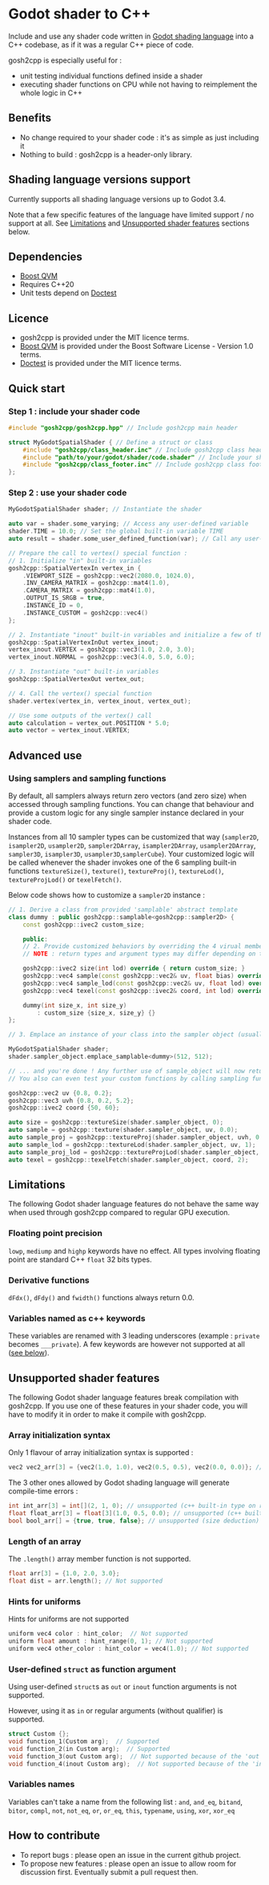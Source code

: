 Godot shader to C++ 
===================
Include and use any shader code written in [Godot shading language](https://docs.godotengine.org/en/3.4/tutorials/shaders/shader_reference/shading_language.html) into a C++ codebase, as if it was a regular C++ piece of code.

gosh2cpp is especially useful for :
- unit testing individual functions defined inside a shader
- executing shader functions on CPU while not having to reimplement the whole logic in C++

Benefits
--------
- No change required to your shader code : it's as simple as just including it
- Nothing to build : gosh2cpp is a header-only library.

Shading language versions support
---------------------------------
Currently supports all shading language versions up to Godot 3.4.

Note that a few specific features of the language have limited support / no support at all.
See [Limitations](#Limitations) and [Unsupported shader features](#Unsupported-shader-features) sections below.

Dependencies
------------
- [Boost QVM](https://github.com/boostorg/qvm)
- Requires C++20
- Unit tests depend on [Doctest](https://github.com/doctest/doctest)

Licence
-------
- gosh2cpp is provided under the MIT licence terms.
- [Boost QVM](https://github.com/boostorg/qvm) is provided under the Boost Software License - Version 1.0 terms.
- [Doctest](https://github.com/doctest/doctest) is provided under the MIT licence terms.

Quick start
-----------
### Step 1 : include your shader code
```c++
#include "gosh2cpp/gosh2cpp.hpp" // Include gosh2cpp main header

struct MyGodotSpatialShader { // Define a struct or class
    #include "gosh2cpp/class_header.inc" // Include gosh2cpp class header
    #include "path/to/your/godot/shader/code.shader" // Include your shader code
    #include "gosh2cpp/class_footer.inc" // Include gosh2cpp class footer
};
```
### Step 2 : use your shader code

```c++
MyGodotSpatialShader shader; // Instantiate the shader

auto var = shader.some_varying; // Access any user-defined variable
shader.TIME = 10.0; // Set the global built-in variable TIME
auto result = shader.some_user_defined_function(var); // Call any user-defined function

// Prepare the call to vertex() special function :
// 1. Initialize "in" built-in variables
gosh2cpp::SpatialVertexIn vertex_in {
    .VIEWPORT_SIZE = gosh2cpp::vec2(2080.0, 1024.0),
    .INV_CAMERA_MATRIX = gosh2cpp::mat4(1.0),
    .CAMERA_MATRIX = gosh2cpp::mat4(1.0),
    .OUTPUT_IS_SRGB = true,
    .INSTANCE_ID = 0,
    .INSTANCE_CUSTOM = gosh2cpp::vec4() 
};

// 2. Instantiate "inout" built-in variables and initialize a few of them
gosh2cpp::SpatialVertexInOut vertex_inout;
vertex_inout.VERTEX = gosh2cpp::vec3(1.0, 2.0, 3.0);
vertex_inout.NORMAL = gosh2cpp::vec3(4.0, 5.0, 6.0);

// 3. Instantiate "out" built-in variables
gosh2cpp::SpatialVertexOut vertex_out; 

// 4. Call the vertex() special function
shader.vertex(vertex_in, vertex_inout, vertex_out); 

// Use some outputs of the vertex() call
auto calculation = vertex_out.POSITION * 5.0;
auto vector = vertex_inout.VERTEX;
```
Advanced use
------------
### Using samplers and sampling functions
By default, all samplers always return zero vectors (and zero size) when accessed through sampling functions.
You can change that behaviour and provide a custom logic for any single sampler instance declared in your shader code.

Instances from all 10 sampler types can be customized that way (`sampler2D`, `isampler2D`, `usampler2D`, `sampler2DArray`, `isampler2DArray`, `usampler2DArray`, `sampler3D`, `isampler3D`, `usampler3D`,`samplerCube`).
Your customized logic will be called whenever the shader invokes one of the 6 sampling built-in functions `textureSize()`, `texture()`, `textureProj()`, `textureLod()`, `textureProjLod()` or `texelFetch()`.

Below code shows how to customize a `sampler2D` instance :
```c++
// 1. Derive a class from provided 'samplable' abstract template
class dummy : public gosh2cpp::samplable<gosh2cpp::sampler2D> {
    const gosh2cpp::ivec2 custom_size;

    public:
    // 2. Provide customized behaviors by overriding the 4 virual member functions below :
    // NOTE : return types and argument types may differ depending on the sampler type you're working with

    gosh2cpp::ivec2 size(int lod) override { return custom_size; }                                                    // Invoked on textureSize() calls
    gosh2cpp::vec4 sample(const gosh2cpp::vec2& uv, float bias) override { return gosh2cpp::vec4 {uv, 1.0, 0.5}; }    // Invoked on texture() and textureProj() calls
    gosh2cpp::vec4 sample_lod(const gosh2cpp::vec2& uv, float lod) override { return gosh2cpp::vec4 {uv, 1.0, 0.5}; } // Invoked on textureLod() and textureProjLod() calls
    gosh2cpp::vec4 texel(const gosh2cpp::ivec2& coord, int lod) override { return gosh2cpp::vec4 {float(coord.x), float(coord.y), 1.0, 0.5}; } // Invoked on texelFetch() calls

    dummy(int size_x, int size_y)
        : custom_size {size_x, size_y} {}
};

// 3. Emplace an instance of your class into the sampler object (usually an uniform) from the shader

MyGodotSpatialShader shader;
shader.sampler_object.emplace_samplable<dummy>(512, 512);

// ... and you're done ! Any further use of sample_object will now return above customized results.
// You also can even test your custom functions by calling sampling functions directly :

gosh2cpp::vec2 uv {0.8, 0.2};
gosh2cpp::vec3 uvh {0.8, 0.2, 5.2};
gosh2cpp::ivec2 coord {50, 60};

auto size = gosh2cpp::textureSize(shader.sampler_object, 0);
auto sample = gosh2cpp::texture(shader.sampler_object, uv, 0.0);
auto sample_proj = gosh2cpp::textureProj(shader.sampler_object, uvh, 0.0);
auto sample_lod = gosh2cpp::textureLod(shader.sampler_object, uv, 1);
auto sample_proj_lod = gosh2cpp::textureProjLod(shader.sampler_object, uvh, 1.0);
auto texel = gosh2cpp::texelFetch(shader.sampler_object, coord, 2);

```


Limitations
-----------
The following Godot shader language features do not behave the same way when used through gosh2cpp compared to regular GPU execution.

### Floating point precision
`lowp`, `mediump` and `highp` keywords have no effect.
All types involving floating point are standard C++ `float` 32 bits types.

### Derivative functions
`dFdx()`, `dFdy()` and `fwidth()` functions always return 0.0.

### Variables named as c++ keywords
These variables are renamed with 3 leading underscores (example : `private` becomes `___private`).
A few keywords are however not supported at all ([see below](#Variables-names)).

Unsupported shader features
---------------------------
The following Godot shader language features break compilation with gosh2cpp. If you use one of these features in your shader code, you will have to modify it in order to make it compile with gosh2cpp.

### Array initialization syntax
Only 1 flavour of array initialization syntax is supported :
```c++
vec2 vec2_arr[3] = {vec2(1.0, 1.0), vec2(0.5, 0.5), vec2(0.0, 0.0)}; // supported syntax (type and size on left size, initialization list on right side)
```
The 3 other ones allowed by Godot shading language will generate compile-time errors :
```c++
int int_arr[3] = int[](2, 1, 0); // unsupported (c++ built-in type on right side, plus presence of square brackets, plus parenthesis)
float float_arr[3] = float[3](1.0, 0.5, 0.0); // unsupported (c++ built-in type on right side, plus presence of square brackets, plus parenthesis)
bool bool_arr[] = {true, true, false}; // unsupported (size deduction)
```

### Length of an array
The `.length()` array member function is not supported.
```c++
float arr[3] = {1.0, 2.0, 3.0};
float dist = arr.length(); // Not supported
```

### Hints for uniforms
Hints for uniforms are not supported
```c++
uniform vec4 color : hint_color;  // Not supported
uniform float amount : hint_range(0, 1); // Not supported
uniform vec4 other_color : hint_color = vec4(1.0); // Not supported
```

### User-defined `struct` as function argument
Using user-defined `struct`s as `out` or `inout` function arguments is not supported.

However, using it as `in` or regular arguments (without qualifier) is supported.
```c++
struct Custom {};
void function_1(Custom arg);  // Supported
void function_2(in Custom arg);  // Supported
void function_3(out Custom arg);  // Not supported because of the 'out'
void function_4(inout Custom arg);  // Not supported because of the 'inout'
```

### Variables names
Variables can't take a name from the following list :
`and`, `and_eq`, `bitand`, `bitor`, `compl`, `not`, `not_eq`, `or`, `or_eq`, `this`, `typename`, `using`, `xor`, `xor_eq`

How to contribute
-----------------
- To report bugs : please open an issue in the current github project.
- To propose new features : please open an issue to allow room for discussion first. Eventually submit a pull request then.
